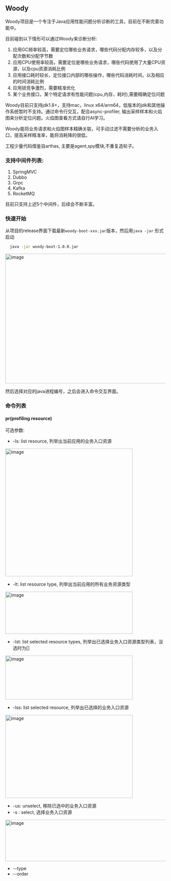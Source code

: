 ## Woody
Woody项目是一个专注于Java应用性能问题分析诊断的工具，目前在不断完善功能中。

目前碰到以下情形可以通过Woody来诊断分析:

  1. 应用GC频率较高，需要定位哪些业务请求，哪些代码分配内存较多，以及分配次数和分配字节数
  2. 应用CPU使用率较高，需要定位是哪些业务请求，哪些代码使用了大量CPU资源，以及cpu资源消耗比例
  3. 应用接口耗时较长，定位接口内部的哪些操作，哪些代码消耗时间，以及相应的时间消耗比例
  4. 应用锁竞争激烈，需要精准优化
  5. 某个业务接口，某个特定请求有性能问题(cpu,内存，耗时),需要精确定位问题

Woody目前只支持jdk1.8+，支持mac，linux x64/arm64，低版本的jdk和其他操作系统暂时不支持。通过命令行交互，配合async-profiler, 输出采样样本和火焰图来分析定位问题。火焰图查看方式请自行AI学习。

Woody能将业务请求和火焰图样本精确关联，可手动过滤不需要分析的业务入口，提高采样精准率，能将消耗降的很低。

工程少量代码借鉴自arthas, 主要是agent,spy模块,不重复造轮子。

### 支持中间件列表:
  1. SpringMVC
  2. Dubbo
  3. Grpc
  4. Kafka
  5. RocketMQ

目前只支持上述5个中间件，后续会不断丰富。

### 快速开始

从项目的release界面下载最新`woody-boot-xxx.jar`版本，然后用`java -jar` 形式启动
```bash
  java -jar woody-boot-1.0.0.jar
```
<img width="1000" height="406" alt="image" src="https://github.com/user-attachments/assets/3f065671-762e-4b30-a5f5-1e070ee03715" />

然后选择对应的java进程编号，之后会进入命令交互界面。

### 命令列表

#### pr(profiling resource)
可选参数:
* -ls: list resource, 列举出当前应用的业务入口资源
<img width="400" height="400" alt="image" src="https://github.com/user-attachments/assets/3dad9c98-ba42-4551-8208-0dd96730915c" />

* -lt: list resource type, 列举出当前应用的所有业务资源类型
<img width="400" height="132" alt="image" src="https://github.com/user-attachments/assets/cf12ca39-750b-46df-8f0f-51ee450ca013" />

  
* -lst: list selected resource types, 列举出已选择业务入口资源类型列表，没选时为[]
<img width="400" height="138" alt="image" src="https://github.com/user-attachments/assets/2982c61e-7882-440a-906b-bc8020589450" />


* -lss: list selected resource, 列举出已选择的业务入口资源
<img width="400" height="260" alt="image" src="https://github.com/user-attachments/assets/d3d67881-683e-48c7-9c0a-f62b3904af74" />


* -us: unselect, 移除已选中的业务入口资源
* -s : select, 选择业务入口资源
<img width="600" height="130" alt="image" src="https://github.com/user-attachments/assets/cf876f61-32e7-443f-9c6a-4469be4b0aa6" />

* --type
* --order


